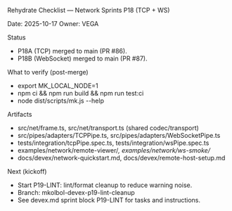 Rehydrate Checklist — Network Sprints P18 (TCP + WS)

Date: 2025-10-17
Owner: VEGA

Status
- P18A (TCP) merged to main (PR #86).
- P18B (WebSocket) merged to main (PR #87).

What to verify (post-merge)
- export MK_LOCAL_NODE=1
- npm ci && npm run build && npm run test:ci
- node dist/scripts/mk.js --help

Artifacts
- src/net/frame.ts, src/net/transport.ts (shared codec/transport)
- src/pipes/adapters/TCPPipe.ts, src/pipes/adapters/WebSocketPipe.ts
- tests/integration/tcpPipe.spec.ts, tests/integration/wsPipe.spec.ts
- examples/network/remote-viewer/*, examples/network/ws-smoke/*
- docs/devex/network-quickstart.md, docs/devex/remote-host-setup.md

Next (kickoff)
- Start P19-LINT: lint/format cleanup to reduce warning noise.
- Branch: mkolbol-devex-p19-lint-cleanup
- See devex.md sprint block P19-LINT for tasks and instructions.
